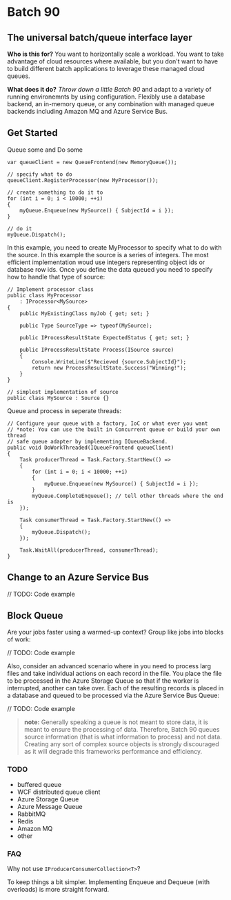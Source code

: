 # Batch 90

## The universal batch/queue interface layer

**Who is this for?** You want to horizontally scale a workload. You want to take advantage of cloud resources where available, but you don't want to have to build different batch applications to leverage these managed cloud queues.

**What does it do?** *Throw down a little Batch 90* and adapt to a variety of running environemnts by using configuration. Flexibly use a database backend, an in-memory queue, or any combination with managed queue backends including Amazon MQ and Azure Service Bus.

## Get Started

Queue some and Do some

    var queueClient = new QueueFrontend(new MemoryQueue());
    
    // specify what to do
    queueClient.RegisterProcessor(new MyProcessor());

    // create something to do it to
    for (int i = 0; i < 10000; ++i)
    {
        myQueue.Enqueue(new MySource() { SubjectId = i });
    }

    // do it
    myQueue.Dispatch();

In this example, you need to create MyProcessor to specify what to do with the source. In this example the source is a series of integers. The most efficient implementation woud use integers representing object ids or database row ids. Once you define the data queued you need to specify how to handle that type of source:

    // Implement processor class
    public class MyProcessor
        : IProcessor<MySource>
    {
        public MyExistingClass myJob { get; set; }

        public Type SourceType => typeof(MySource);

        public IProcessResultState ExpectedStatus { get; set; }

        public IProcessResultState Process(ISource source)
        {
            Console.WriteLine($"Recieved {source.SubjectId}");
            return new ProcessResultState.Success("Winning!");
        }
    }

    // simplest implementation of source
    public class MySource : Source {}

Queue and process in seperate threads:

    // Configure your queue with a factory, IoC or what ever you want
    // *note: You can use the built in Concurrent queue or build your own thread 
    // safe queue adapter by implementing IQueueBackend.
    public void DoWorkThreaded(IQueueFrontend queueClient)
    {
        Task producerThread = Task.Factory.StartNew(() =>
        {
            for (int i = 0; i < 10000; ++i)
            {
                myQueue.Enqueue(new MySource() { SubjectId = i });
            }
            myQueue.CompleteEnqueue(); // tell other threads where the end is
        });

        Task consumerThread = Task.Factory.StartNew(() =>
        {
            myQueue.Dispatch();
        });

        Task.WaitAll(producerThread, consumerThread);
    }

## Change to an Azure Service Bus

// TODO: Code example

## Block Queue

Are your jobs faster using a warmed-up context? Group like jobs into blocks of work:

// TODO: Code example

Also, consider an advanced scenario where in you need to process larg files and take individual actions on each record in the file. You place the file to be processed in the Azure Storage Queue so that if the worker is interrupted, another can take over. Each of the resulting records is placed in a database and queued to be processed via the Azure Service Bus Queue:

// TODO: Code example

> **note:** Generally speaking a queue is not meant to store data, it is meant to ensure the processing of data.  Therefore, Batch 90 queues source information (that is what information to process) and not data. Creating any sort of complex source objects is strongly discouraged as it will degrade this frameworks performance and efficiency.

### TODO

- buffered queue
- WCF distributed queue client
- Azure Storage Queue
- Azure Message Queue
- RabbitMQ
- Redis
- Amazon MQ
- other

### FAQ

Why not use `IProducerConsumerCollection<T>`?

To keep things a bit simpler. Implementing Enqueue and Dequeue (with overloads) is more straight forward.
